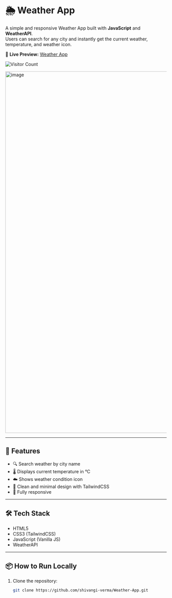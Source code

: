 # 🌦️ Weather App

A simple and responsive Weather App built with **JavaScript** and **WeatherAPI**.  
Users can search for any city and instantly get the current weather, temperature, and weather icon.  

🔗 **Live Preview:** [Weather App](https://shivangi-verma.github.io/Weather-App/)

![Visitor Count](https://visitor-badge.laobi.icu/badge?page_id=shivangi-verma.Weather-App)

<img width="1012" height="1131" alt="image" src="https://github.com/user-attachments/assets/ca742cea-10c7-40a3-b853-9c6b6bebb172" />

---
## 🚀 Features
- 🔍 Search weather by city name
- 🌡️ Displays current temperature in °C
- ☁️ Shows weather condition icon
- 🎨 Clean and minimal design with TailwindCSS
- 📱 Fully responsive

---

## 🛠️ Tech Stack
- HTML5
- CSS3 (TailwindCSS)
- JavaScript (Vanilla JS)
- WeatherAPI

---

## 📦 How to Run Locally
1. Clone the repository:
   ```bash
   git clone https://github.com/shivangi-verma/Weather-App.git
